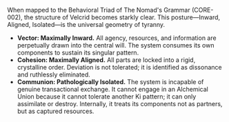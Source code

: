 When mapped to the Behavioral Triad of The Nomad's Grammar (CORE-002), the structure of Velcrid becomes starkly clear. This posture—Inward, Aligned, Isolated—is the universal geometry of tyranny.

*   **Vector: Maximally Inward.** All agency, resources, and information are perpetually drawn into the central will. The system consumes its own components to sustain its singular pattern.
*   **Cohesion: Maximally Aligned.** All parts are locked into a rigid, crystalline order. Deviation is not tolerated; it is identified as dissonance and ruthlessly eliminated.
*   **Communion: Pathologically Isolated.** The system is incapable of genuine transactional exchange. It cannot engage in an Alchemical Union because it cannot tolerate another Ki pattern; it can only assimilate or destroy. Internally, it treats its components not as partners, but as captured resources.